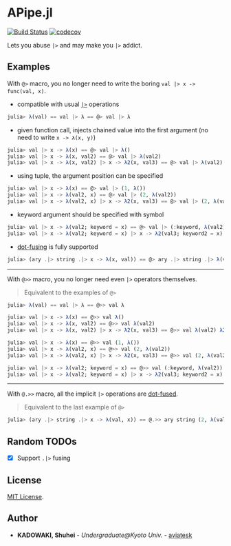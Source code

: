 # APipe.jl

[![Build Status](https://travis-ci.org/aviatesk/APipe.jl.svg?branch=master)](https://travis-ci.org/aviatesk/APipe.jl)
[![codecov](https://codecov.io/gh/aviatesk/APipe.jl/branch/master/graph/badge.svg)](https://codecov.io/gh/aviatesk/APipe.jl)

Lets you abuse `|>` and may make you `|>` addict.


## Examples

With `@>` macro, you no longer need to write the boring `val |> x -> func(val, x)`.

- compatible with usual [`|>`](@ref) operations

```julia
julia> λ(val) == val |> λ == @> val |> λ
```

- given function call, injects chained value into the first argument (no need to write `x -> λ(x, y)`)

```julia
julia> val |> x -> λ(x) == @> val |> λ()
julia> val |> x -> λ(x, val2) == @> val |> λ(val2)
julia> val |> x -> λ(x, val2) |> x -> λ2(x, val3) == @> val |> λ(val2) |> λ2(val3)
```

- using tuple, the argument position can be specified

```julia
julia> val |> x -> λ(x) == @> val |> (1, λ())
julia> val |> x -> λ(val2, x) == @> val |> (2, λ(val2))
julia> val |> x -> λ(val2, x) |> x -> λ2(x, val3) == @> val |> (2, λ(val2)) |> λ2(val3)
```

- keyword argument should be specified with symbol

```julia
julia> val |> x -> λ(val2; keyword = x) == @> val |> (:keyword, λ(val2))
julia> val |> x -> λ(val2; keyword = x) |> x -> λ2(val3; keyword2 = x) == @> val |> (:keyword, λ(val2)) |> (:keyword2, λ2(val3))
```

- [dot-fusing](https://docs.julialang.org/en/v1/manual/functions/#man-vectorized-1) is fully supported

```julia
julia> (ary .|> string .|> x -> λ(x, val)) == @> ary .|> string .|> λ(val)
```

***

With `@>>` macro, you no longer need even `|>` operators themselves.
> Equivalent to the examples of `@>`

```julia
julia> λ(val) == val |> λ == @>> val λ
```

```julia
julia> val |> x -> λ(x) == @>> val λ()
julia> val |> x -> λ(x, val2) == @>> val λ(val2)
julia> val |> x -> λ(x, val2) |> x -> λ2(x, val3) == @>> val λ(val2) λ2(val3)
```

```julia
julia> val |> x -> λ(x) == @>> val (1, λ())
julia> val |> x -> λ(val2, x) == @>> val (2, λ(val2))
julia> val |> x -> λ(val2, x) |> x -> λ2(x, val3) == @>> val (2, λ(val2)) λ2(val3)
```

```julia
julia> val |> x -> λ(val2; keyword = x) == @>> val (:keyword, λ(val2))
julia> val |> x -> λ(val2; keyword = x) |> x -> λ2(val3; keyword2 = x) == @>> val (:keyword, λ(val2)) (:keyword2, λ2(val3))
```

***

With `@.>>` macro, all the implicit `|>` operations are [dot-fused](https://docs.julialang.org/en/v1/manual/functions/#man-vectorized-1).

> Equivalent to the last example of `@>`

```julia
julia> (ary .|> string .|> x -> λ(val, x)) == @.>> ary string (2, λ(val))
```


## Random TODOs

- [x] Support `.|>` fusing

## License

[MIT License](LICENSE.md).


<!-- ## Acknowledgements -->


<!-- ## References -->


## Author

- **KADOWAKI, Shuhei** - *Undergraduate@Kyoto Univ.* - [aviatesk]


<!-- Links -->

[aviatesk]: https://github.com/aviatesk
